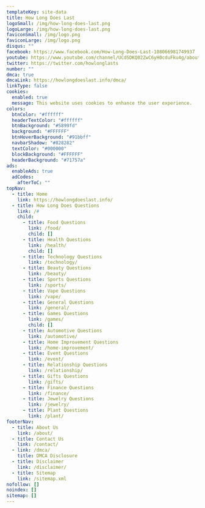 ```yaml
---
templateKey: site-data
title: How Long Does Last
logoSmall: /img/how-long-does-last.png
logoLarge: /img/how-long-does-last.png
faviconSmall: /img/logo.png
faviconLarge: /img/logo.png
disqus: ""
facebook: https://www.facebook.com/How-Long-Does-Last-108066981749937
youtube: https://www.youtube.com/channel/UCdSDKQ02ZwC6yH0cduFku4g/about
twitter: https://twitter.com/howlonglasts
number: ""
dmca: true
dmcaLink: https://howlongdoeslast.info/dmca/
linkType: false
cookies:
  enabled: true
  message: This website uses cookies to enhance the user experience.
colors:
  btnColor: "#ffffff"
  headerTextColor: "#ffffff"
  btnBackground: "#5899fd"
  background: "#FFFFFF"
  btnHoverBackground: "#91bbff"
  navbarShadow: "#828282"
  textColor: "#000000"
  blockBackground: "#FFFFFF"
  headerBackground: "#71757a"
ads:
  enableAds: true
  adCodes:
    afterToC: ""
topNav:
  - title: Home
    link: https://howlongdoeslast.info/
  - title: How Long Does Questions
    link: /#
    child:
      - title: Food Questions
        link: /food/
        child: []
      - title: Health Questions
        link: /health/
        child: []
      - title: Technology Questions
        link: /technology/
      - title: Beauty Questions
        link: /beauty/
      - title: Sports Questions
        link: /sports/
      - title: Vape Questions
        link: /vape/
      - title: General Questions
        link: /general/
      - title: Games Questions
        link: /games/
        child: []
      - title: Automotive Questions
        link: /automotive/
      - title: Home Improvement Questions
        link: /home-improvement/
      - title: Event Questions
        link: /event/
      - title: Relationship Questions
        link: /relationship/
      - title: Gifts Questions
        link: /gifts/
      - title: Finance Questions
        link: /finance/
      - title: Jewelry Questions
        link: /jewelry/
      - title: Plant Questions
        link: /plant/
footerNav:
  - title: About Us
    link: /about/
  - title: Contact Us
    link: /contact/
  - link: /dmca/
    title: DMCA Disclosure
  - title: Disclaimer
    link: /disclaimer/
  - title: Sitemap
    link: /sitemap.xml
nofollow: []
noindex: []
sitemap: []
---
```

